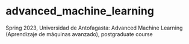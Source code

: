 # advanced_machine_learning
Spring 2023, Universidad de Antofagasta:  Advanced Machine Learning (Aprendizaje de máquinas avanzado), postgraduate course
